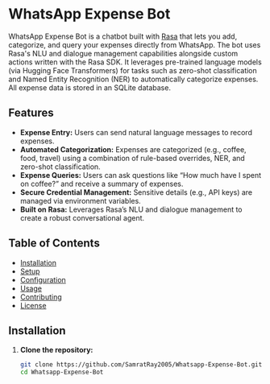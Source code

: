 # WhatsApp Expense Bot

WhatsApp Expense Bot is a chatbot built with [Rasa](https://rasa.com/) that lets you add, categorize, and query your expenses directly from WhatsApp. The bot uses Rasa's NLU and dialogue management capabilities alongside custom actions written with the Rasa SDK. It leverages pre-trained language models (via Hugging Face Transformers) for tasks such as zero-shot classification and Named Entity Recognition (NER) to automatically categorize expenses. All expense data is stored in an SQLite database.

## Features

- **Expense Entry:** Users can send natural language messages to record expenses.
- **Automated Categorization:** Expenses are categorized (e.g., coffee, food, travel) using a combination of rule-based overrides, NER, and zero-shot classification.
- **Expense Queries:** Users can ask questions like “How much have I spent on coffee?” and receive a summary of expenses.
- **Secure Credential Management:** Sensitive details (e.g., API keys) are managed via environment variables.
- **Built on Rasa:** Leverages Rasa’s NLU and dialogue management to create a robust conversational agent.

## Table of Contents

- [Installation](#installation)
- [Setup](#setup)
- [Configuration](#configuration)
- [Usage](#usage)
- [Contributing](#contributing)
- [License](#license)

## Installation

1. **Clone the repository:**

   ```bash
   git clone https://github.com/SamratRay2005/Whatsapp-Expense-Bot.git
   cd Whatsapp-Expense-Bot
